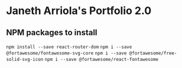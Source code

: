 # Janeth Arriola's Portfolio 2.0


## NPM packages to install
`npm install --save react-router-dom`
`npm i --save @fortawesome/fontawesome-svg-core`
`npm i --save @fortawesome/free-solid-svg-icon`
`npm i --save @fortawesome/react-fontawesome`